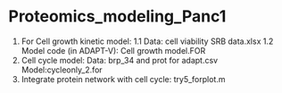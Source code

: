 # Proteomics_modeling_Panc1

1. For Cell growth kinetic model: 
	1.1 Data: cell viability SRB data.xlsx
	1.2 Model code (in ADAPT-V): Cell growth model.FOR
2. Cell cycle model:
	Data: brp_34 and prot for adapt.csv
	Model:cycleonly_2.for
3. Integrate protein network with cell cycle: 
	try5_forplot.m
